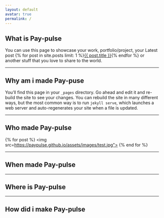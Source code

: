 ```yaml
---
layout: default
avatar: true
permalink: /
---
```

## What is Pay-pulse
You can use this page to showcase your work, portfolio/project, your Latest post {% for post in site.posts limit: 1 %}<a href="{{ post.url | prepend: site.baseurl }}">{{ post.title }}</a>{% endfor %} or another stuff that you love to share to the world.

---

## Why am i made Pay-puse
You’ll find this page in your `_pages` directory. Go ahead and edit it and re-build the site to see your changes. You can rebuild the site in many different ways, but the most common way is to run `jekyll serve`, which launches a web server and auto-regenerates your site when a file is updated.

---
## Who made Pay-pulse
{% for post %}
  <img src=https://paypulse.github.io/assets/images/test.jpg">
{% end for %}


---
## When made Pay-pulse

---
## Where is Pay-pulse

---
## How did i make Pay-pulse
